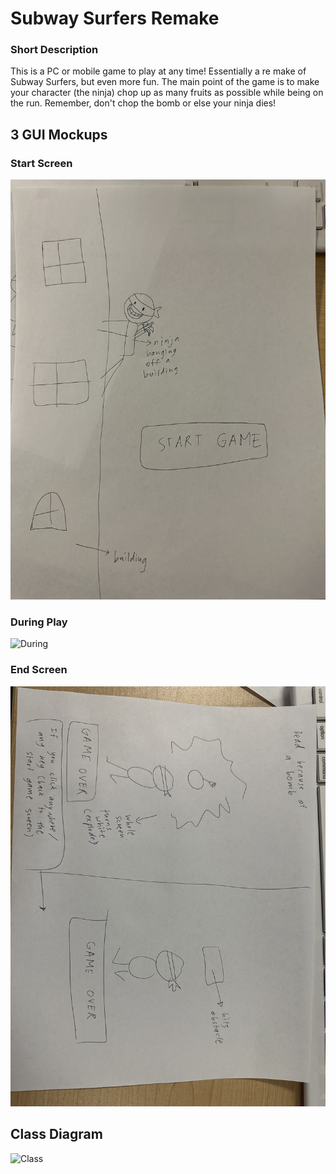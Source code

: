 # Subway Surfers Remake

### Short Description

This is a PC or mobile game to play at any time! Essentially a re make of Subway Surfers, but even more fun. The main point of the game is to make your character (the ninja) chop up as many fruits as possible while being on the run. Remember, don't chop the bomb or else your ninja dies!

## 3 GUI Mockups

### Start Screen

![Start](https://github.com/Nandhini-Ramanathan/PythonAPPZ/blob/main/Images/ninja%20start.jpg?raw=true) 

### During Play

![During](https://github.com/Nandhini-Ramanathan/PythonAPPZ/blob/02f3bdaa20c7d2b4528d4ad0ebdedcf9bbb0727c/Images/Image.jpeg) 

### End Screen

![End](https://github.com/Nandhini-Ramanathan/PythonAPPZ/blob/main/Images/ninja.jpg?raw=true) 

## Class Diagram

![Class]() 
